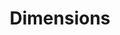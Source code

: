 ---
bigquery: https://console.cloud.google.com/bigquery?p=covid-19-dimensions-ai&page=table&d=data&t=publications
contributors: Digital Science, https://www.digital-science.com/
cost: Free for personal, non-commercial use.
description: Dimensions contains more than 100 million publications, ranging from
  articles published in scholarly journals, books and book chapters, to preprints
  and conference proceedings. All publications are contextualized with linked data
  sets, funding, publications, patents, clinical trials, and policy documents. You
  can also view associated categories, funders, institutions, and researcher profiles.
documentation: https://docs.dimensions.ai/bigquery/index.html
last_edit: 04/08/2022, 06:38:21
location: https://www.dimensions.ai/products/free/
maintained_by: Digital Science, https://www.digital-science.com/
schema_fields:
- categories
- associated_publication_id
- publication_year
- research_org_country_names
- original_assignee
- conditions
- funder_org_acronyms
- funder_countries
- category_hrcs_hc
- associated_publication_pmid
- open_access_categories_v2
- funding_usd
- labels
- subtitles
- links
- filing_date
- legal_events
- parent_id
- date
- funding_jpy
- original_abstract
- funding_details
- category_uoa
- book_series_title
- supporting_grant_ids
- funding_gbp
- funder_orgs
- filing_status
- current_assignee
- journal_lists
- granted_date
- abstract
- start_date
- repository_name
- citation_string
- grant_number
- repository_url
- conference
- current_assignee_countries
- research_org_countries
- acronyms
- expiration_year
- associated_publication_arxiv_id
- original_assignee_orgs
- pmcid
- repository_id
- date_modified
- filing_year
- funding_amount
- category_sdg
- date_imported_gbq
- category_hra
- name
- mesh_headings
- date_normal
- language
- active_years
- aliases
- application_number
- legal_status
- interventions
- research_org_state_codes
- family_id
- assignee_orgs
- start_year
- foa_number
- associated_grant_ids
- authors
- funding_cny
- date_inserted
- journal
- id
- established
- phase
- category_bra
- kind
- issue
- acronym
- clinical_trial_ids
- family_members_ids
- funding_cad
- assignee_countries
- end_date
- relationships
- email_address
- pages
- funding_aud
- eisbn
- citations_count
- ipcr
- editors
- concepts
- patent_ids
- granted_year
- reference_ids
- cpc
- expiration_date
- date_print
- category_icrp_ct
- publication_ids
- current_assignee_orgs
- funding_currency
- research_org_city_names
- types
- source_id
- registry
- category_for
- doi
- acknowledgements
- type
- citations
- metrics
- created_date
- category_rcdc
- research_orgs
- original_assignee_countries
- volume
- funder_org_state_codes
- license
- pmid
- funder_org
- end_year
- funding_chf
- priority_year
- research_org_cities
- proceedings_title
- isbn
- gender
- brief_title
- embargo_date
- priority_date
- address
- arxiv_id
- organisation_details
- date_online
- original_title
- researcher_ids
- resulting_publication_ids
- family_count
- altmetrics
- associated_publication_doi
- funder_org_cities
- jurisdiction
- resulting_publication_doi
- category_hrcs_rac
- external_ids
- description
- investigators
- mesh_terms
- funder_org_countries
- open_access_categories
- year
- inventor_names
- category_icrp_cso
- linkout
- book_title
- publication_date
- status
- funding_eur
- funding_nzd
- research_org_state_names
- publisher
- wikipedia_url
- cited_by_ids
- title
shortname: dimensions
tags:
- scholarly literature
- patents
- funding
- clinical trials
- academic profiles
terms_of_use: 'Use of both the Dimensions COVID-19 dataset and full Dimensions dataset
  are subject to the Dimensions Terms of use: https://www.dimensions.ai/policies-terms-legal '
title: Dimensions
uuid: dcff88bd-fe6b-4fdb-8159-809bf9d7bc1c
---